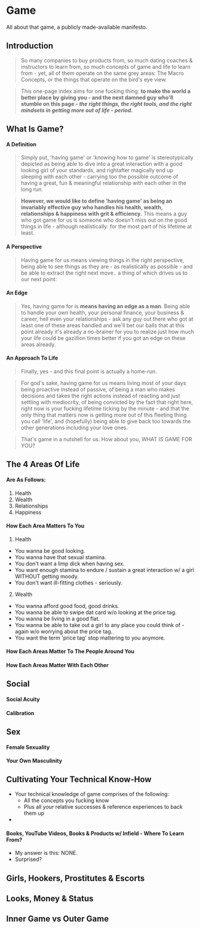 # Game

All about that game, a publicly made-available manifesto.

## Introduction

> So many companies to buy products from, so much dating coaches & instructors to learn from, so much concepts of game and life to learn from - yet, all of them operate on the same grey areas: The Macro Concepts, or the things that operate on the bird's eye view.

> This one-page index aims for one fucking thing: **to make the world a better place by giving you - and the next damned guy who'll stumble on this page - _the right things, the right tools, and the right mindsets in getting more out of life - period_.**

## What Is Game?

#### A Definition

> Simply put, 'having game' or 'knowing how to game' is stereotypically depicted as being able to dive into a great interaction with a good looking girl of your standards, and rightafter magically end up sleeping with each other - carrying too the possible outcome of having a great, fun & meaningful relationship with each other in the long run.

> **However, we would like to define 'having game' as being an invariably effective guy who handles his health, wealth, relationships & happiness with grit & efficiency.** This means a guy who got game for us is someone who doesn't miss out on the good things in life - although realistically: for the most part of his lifetime at least.

#### A Perspective

> Having game for us means viewing things in the right perspective, being able to see things as they are - as realistically as possible - and be able to extract the right next move.. a thing of which drives us to our next point:

#### An Edge

> Yes, having game for is **means having an edge as a man**. Being able to handle your own health, your personal finance, your business & career, hell even your relationships - ask any guy out there who got at least one of these areas handled and we'll bet our balls that at this point already it's already a no-brainer for you to realize just how much your life could be gazillion times better if you got an edge on these areas already.

#### An Approach To Life

> Finally, yes - and this final point is actually a home-run.

> For god's sake, having game for us means living most of your days being proactive instead of passive, of being a man who makes decisions and takes the right actions instead of reacting and just settling with mediocrity, of being convicted by the fact that right here, right now is your fucking lifetime ticking by the minute - and that the only thing that matters now is getting more out of this fleeting thing you call 'life', and (hopefully) being able to give back too towards the other generations including your love ones.

> That's game in a nutshell for us. How about you, WHAT IS GAME FOR YOU?

## The 4 Areas Of Life

#### Are As Follows:

1. Health
2. Wealth
3. Relationships
4. Happiness

#### How Each Area Matters To You

1. Health
  - You wanna be good looking.
  - You wanna have that sexual stamina.
  - You don't want a limp dick when having sex.
  - You want enough stamina to endure / sustain a great interaction w/ a girl WITHOUT getting moody.
  - You don't want ill-fitting clothes - seriously.
2. Wealth
  - You wanna afford good food, good drinks.
  - You wanna be able to swipe dat card w/o looking at the price tag.
  - You wanna be living in a good flat.
  - You wanna be able to take out a girl to any place you could think of - again w/o worrying about the price tag.
  - You want the term 'price tag' stop mattering to you anymore.

#### How Each Areas Matter To The People Around You

#### How Each Areas Matter With Each Other

## Social

#### Social Acuity

#### Calibration

## Sex

#### Female Sexuality

#### Your Own Masculinity

##  Cultivating Your Technical Know-How

- Your technical knowledge of game comprises of the following:
  - All the concepts you fucking know
  - Plus all your relative successes & reference experiences to back them up
- 

#### Books, YouTube Videos, Books & Products w/ Infield - Where To Learn From?

- My answer is this: NONE.
- Surprised? 

## Girls, Hookers, Prostitutes & Escorts

## Looks, Money & Status

## Inner Game vs Outer Game
